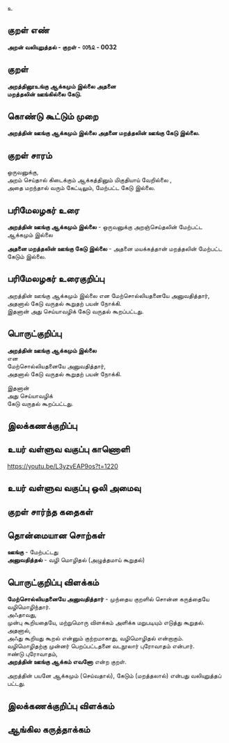 உ

## குறள் எண் 

**அறன் வலியுறுத்தல் - குறள் - ௦௦௩௨ - 0032**

## குறள் 

**அறத்தினூஉங்கு ஆக்கமும் இல்லை அதனை  
மறத்தலின் ஊங்கில்லை கேடு.**

## கொண்டு கூட்டும் முறை

**அறத்தின் ஊங்கு ஆக்கமும் இல்லை அதனை மறத்தலின் ஊங்கு கேடு இல்லை.**

## குறள் சாரம் 

ஒருவனுக்கு,  
அறம் செய்தால் கிடைக்கும் ஆக்கத்தினும் மிகுதியாய்  வேறில்லை ,  
அதை மறந்தால் வரும் கேட்டிலும், மேற்பட்ட கேடு இல்லை.

## பரிமேலழகர் உரை

**அறத்தின் ஊங்கு ஆக்கமும் இல்லை** -  ஒருவனுக்கு அறஞ்செய்தலின் மேற்பட்ட ஆக்கமும் இல்லை  

**அதனை மறத்தலின் ஊங்கு கேடு இல்லை** - அதனை மயக்கத்தான் மறத்தலின் மேற்பட்ட கேடும் இல்லை.


## பரிமேலழகர் உரைகுறிப்பு   

அறத்தின் ஊங்கு ஆக்கமும் இல்லை என மேற்சொல்லியதனையே அனுவதித்தார், அதனால் கேடு வருதல் கூறுதற் பயன் நோக்கி.  
இதனான் அது செய்யாவழிக் கேடு வருதல் கூறப்பட்டது.

## பொருட்குறிப்பு 

**அறத்தின் ஊங்கு ஆக்கமும் இல்லை**  
என  
மேற்சொல்லியதனையே அனுவதித்தார்,  
அதனால் கேடு வருதல் கூறுதற் பயன் நோக்கி.  

இதனான்   
அது செய்யாவழிக்  
கேடு வருதல் கூறப்பட்டது.

## இலக்கணக்குறிப்பு  


## உயர் வள்ளுவ வகுப்பு காணொளி

https://youtu.be/L3yzvEAP9os?t=1220 

## உயர் வள்ளுவ வகுப்பு ஒலி அமைவு 

 
## குறள் சார்ந்த கதைகள் 


## தொன்மையான சொற்கள்

**ஊங்கு** - மேற்பட்டது  
**அனுவதித்தல்** - வழி மொழிதல் (அழுத்தமாய் கூறுதல்)

## பொருட்குறிப்பு விளக்கம்

**மேற்சொல்லியதனையே அனுவதித்தார்** - முந்தைய குறளில் சொன்ன கருத்தையே வழிமொழிந்தார்.  
அஃதாவது,  
முன்பு கூறியதையே, மற்றுமொரு விளக்கம் அளிக்க மறுபடியும் எடுத்து கூறுதல்.  
அதனால்,  
அஃது  கூறியது கூறல் என்னும் குற்றமாகாது, வழிமொழிதல் என்றாகும்.  
வழிமொழிதற்கு முன்னர் பெறப்பட்டதனை வடநூலார் புரோவாதம் என்பார்.  
ஈண்டு புரோவாதம்,  
**அறத்தின் ஊங்கு ஆக்கம் எவனோ** என்ற குறள்.

அறத்தின் பயனே ஆக்கமும் (செய்வதால்), கேடும் (மறத்தலால்) 
என்பது வலியுறுத்தப் பட்டது.  

## இலக்கணக்குறிப்பு விளக்கம்


## ஆங்கில கருத்தாக்கம் 


